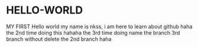 # HELLO-WORLD
MY FIRST Hello world 
my name is nkss, i am here to learn about github haha
the 2nd time doing this hahaha
the 3rd time doing name the branch 3rd branch without delete the 2nd branch haha
